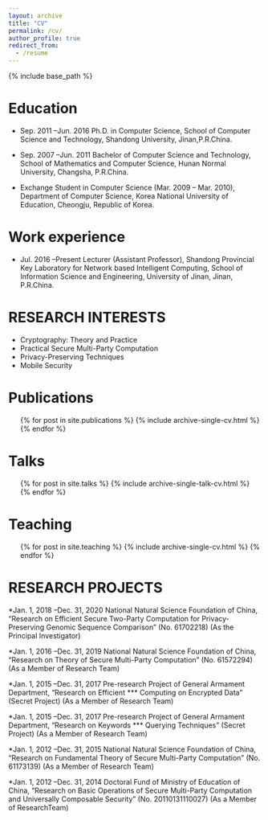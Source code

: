 ```yaml
---
layout: archive
title: "CV"
permalink: /cv/
author_profile: true
redirect_from:
  - /resume
---
```


{% include base_path %}

Education
======
* Sep. 2011 –Jun. 2016
Ph.D. in Computer Science, School of Computer Science and Technology, Shandong University, Jinan,P.R.China.

* Sep. 2007 –Jun. 2011
Bachelor of Computer Science and Technology, School of Mathematics and Computer Science, Hunan Normal University, Changsha, P.R.China.

* Exchange Student in Computer Science (Mar. 2009 – Mar. 2010), Department of Computer Science,
Korea National University of Education, Cheongju, Republic of Korea.

Work experience
======
* Jul. 2016 –Present
Lecturer (Assistant Professor), Shandong Provincial Key Laboratory for Network based Intelligent Computing,
School of Information Science and Engineering, University of Jinan, Jinan, P.R.China.


RESEARCH INTERESTS
======
* Cryptography: Theory and Practice
* Practical Secure Multi-Party Computation
* Privacy-Preserving Techniques
* Mobile Security

Publications
======
  <ul>{% for post in site.publications %}
    {% include archive-single-cv.html %}
  {% endfor %}</ul>
  
Talks
======
  <ul>{% for post in site.talks %}
    {% include archive-single-talk-cv.html %}
  {% endfor %}</ul>
  
Teaching
======
  <ul>{% for post in site.teaching %}
    {% include archive-single-cv.html %}
  {% endfor %}</ul>
  
RESEARCH PROJECTS
======
*Jan. 1, 2018 –Dec. 31, 2020
National Natural Science Foundation of China, “Research on Efficient Secure Two-Party Computation for
Privacy-Preserving Genomic Sequence Comparison” (No. 61702218) (As the Principal Investigator)

*Jan. 1, 2016 –Dec. 31, 2019
National Natural Science Foundation of China, “Research on Theory of Secure Multi-Party Computation”
(No. 61572294) (As a Member of Research Team)

*Jan. 1, 2015 –Dec. 31, 2017
Pre-research Project of General Armament Department, “Research on Efficient *** Computing on Encrypted
Data” (Secret Project) (As a Member of Research Team)

*Jan. 1, 2015 –Dec. 31, 2017
Pre-research Project of General Armament Department, “Research on Keywords *** Querying Techniques”
(Secret Project) (As a Member of Research Team)

*Jan. 1, 2012 –Dec. 31, 2015
National Natural Science Foundation of China, “Research on Fundamental Theory of Secure Multi-Party
Computation” (No. 61173139) (As a Member of Research Team)

*Jan. 1, 2012 –Dec. 31, 2014
Doctoral Fund of Ministry of Education of China, “Research on Basic Operations of Secure Multi-Party
Computation and Universally Composable Security” (No. 20110131110027) (As a Member of ResearchTeam)

